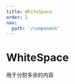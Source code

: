 ```yaml
---
title: WhiteSpace
order: 2
nav:
  path: '/component'
---
```


# WhiteSpace

用于分割多余的内容

<code src="./demo/index" />

